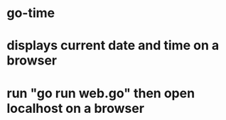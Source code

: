 # go-time
# displays current date and time on a browser
# run "go run web.go" then open localhost on a browser
